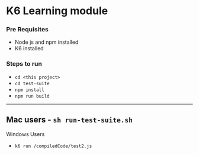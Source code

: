 # K6 Learning module

### Pre Requisites
- Node js and npm installed
- K6 installed

### Steps to run

- `cd <this project>`
- `cd test-suite`
- `npm install`
- `npm run build`
-----
Mac users
    - `sh run-test-suite.sh`
-----
Windows Users
- `k6 run /compiledCode/test2.js`
